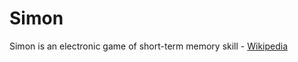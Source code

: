 # Simon
Simon is an electronic game of short-term memory skill - [Wikipedia](https://en.wikipedia.org/wiki/Simon_(game))
